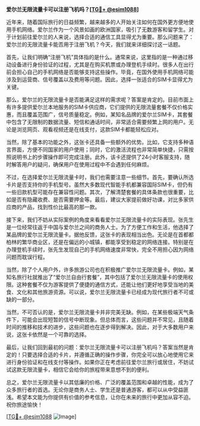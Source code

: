 **爱尔兰无限流量卡可以注册飞机吗？[[TG💪+ @esim1088](https://t.me/s/esim1088)]**

近年来，随着国际旅行的日益频繁，越来越多的人开始关注如何在国外更方便地使用手机网络。爱尔兰作为一个风景如画的欧洲国家，吸引了无数游客和留学生。对于计划前往爱尔兰的人来说，选择合适的通信工具显得尤为重要。那么问题来了：爱尔兰的无限流量卡能否用于注册飞机？今天，我们就来详细探讨这一话题。

首先，让我们明确“注册飞机”具体指的是什么。通常来说，这里指的是一种通过移动设备进行身份验证的过程，尤其是在购买机票或办理登机手续时。很多人在出行前会担心自己的手机网络是否能够支持这些操作。毕竟，在国外使用手机网络可能涉及到运营商、信号覆盖以及费用等问题。因此，选择一张适合的SIM卡显得尤为关键。

那么，爱尔兰的无限流量卡是否能满足这样的需求呢？答案是肯定的。目前市面上有许多提供爱尔兰本地服务的SIM卡供应商，它们提供的无限流量套餐不仅价格实惠，而且覆盖范围广，信号质量稳定。例如，某知名品牌的爱尔兰SIM卡，其套餐中包含了无限制的数据流量、短信和通话时间，非常适合需要频繁上网的用户。无论是浏览网页、观看视频还是在线支付，这款SIM卡都能轻松应对。

当然，除了基本的功能之外，这张卡还具备一些额外的优势。比如，它支持多种语言界面，方便不同国家的用户使用；同时，它的激活流程也非常简单快捷，只需按照说明书上的步骤操作即可完成注册。此外，该卡还提供了24小时客服支持，随时解答用户的疑问，确保用户在使用过程中不会遇到任何麻烦。

不过，在选择爱尔兰无限流量卡时，我们也需要注意一些细节。首先，要确认所选卡片是否支持你的手机型号。虽然大多数现代智能手机都兼容国际SIM卡，但仍有一些旧款机型可能存在兼容性问题。其次，了解清楚套餐的具体条款也很重要，比如是否有隐藏收费、是否需要押金等。最后，建议大家提前做好功课，对比多家供应商的产品，找到性价比最高的那一款。

接下来，我们不妨从实际案例的角度来看看爱尔兰无限流量卡的实际表现。张先生是一位经常往返于中国与爱尔兰之间的商务人士。为了方便工作和生活，他选择了某品牌的爱尔兰无限流量卡。据他反馈，这张卡的表现相当出色。无论是在首都都柏林的繁华商业区，还是在偏远的小城镇，都能享受到稳定的网络连接。特别是在办理登机手续时，张先生发现自己的手机网络速度非常快，完全不用担心因为网络问题而耽误行程。

当然，除了个人用户外，许多旅游公司也在积极推广爱尔兰无限流量卡。例如，某知名旅行社就推出了“爱尔兰自由行套餐”，其中包括了爱尔兰无限流量卡的使用权限。这种套餐不仅为游客提供了便捷的通信方式，还能让他们更好地享受当地的美食、文化和其他旅游资源。可以说，爱尔兰无限流量卡已经成为现代旅行者不可或缺的一部分。

当然，不可否认的是，爱尔兰无限流量卡并非完美无缺。例如，在某些极端天气条件下，可能会出现短暂的信号中断现象。但总体而言，这些问题并不常见，且随着时间的推移和技术的进步，这些问题也在逐步得到解决。因此，对于大多数用户来说，这张卡依然是一个可靠的选择。

最后，让我们回到最初的问题：爱尔兰无限流量卡可以注册飞机吗？答案当然是肯定的！只要选择合适的卡片，并遵循正确的操作步骤，你完全可以放心地使用它来进行身份验证和在线支付等操作。如果你正在考虑前往爱尔兰旅行或居住，不妨试试这款无限流量卡，相信它会给你的旅程带来意想不到的便利。

总之，爱尔兰无限流量卡以其低廉的价格、广泛的覆盖范围和卓越的性能，成为了众多旅行者的首选。无论你是商务人士、学生还是普通游客，都可以从中受益匪浅。希望本文能为你提供有价值的参考信息，让你在未来的旅行中更加从容不迫。祝你旅途愉快！

[[TG💪+ @esim1088](https://t.me/s/esim1088) ![Image](https://i.postimg.cc/4NQfJmqS/Snipaste-2025-05-13-00-14-12.png)]